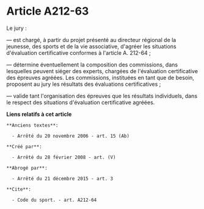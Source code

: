 # Article A212-63

Le jury : 

― est chargé, à partir du projet présenté au directeur régional de la jeunesse, des sports et de la vie associative, d'agréer
les situations d'évaluation certificative conformes à l'article A. 212-64 ; 

― détermine éventuellement la composition des commissions, dans lesquelles peuvent siéger des experts, chargées de
l'évaluation certificative des épreuves agréées. Les commissions, instituées en tant que de besoin, proposent au jury les
résultats des évaluations certificatives ; 

― valide tant l'organisation des épreuves que les résultats individuels, dans le respect des situations d'évaluation
certificative agréées.

**Liens relatifs à cet article**

	**Anciens textes**:

	  - Arrêté du 20 novembre 2006 - art. 15 (Ab)

	**Créé par**:

	  - Arrêté du 28 février 2008 - art. (V)

	**Abrogé par**:

	  - Arrêté du 21 décembre 2015 - art. 3

	**Cite**:

	  - Code du sport. - art. A212-64
